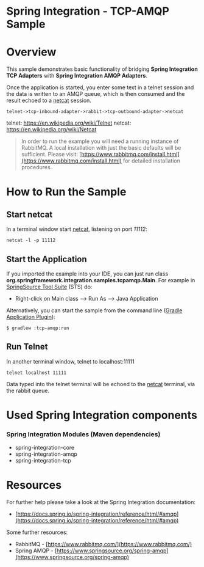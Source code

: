 Spring Integration - TCP-AMQP Sample
====================================

# Overview

This sample demonstrates basic functionality of bridging **Spring Integration TCP Adapters** with **Spring Integration AMQP Adapters**.

Once the application is started, you enter some text in a telnet session and the data is written to an AMQP queue, which is then consumed and the result echoed to a [netcat][] session.

    telnet->tcp-inbound-adapter->rabbit->tcp-outbound-adapter->netcat

telnet: https://en.wikipedia.org/wiki/Telnet
netcat: https://en.wikipedia.org/wiki/Netcat

> In order to run the example you will need a running  instance of RabbitMQ. A local installation with just the basic defaults will be sufficient. Please visit: [https://www.rabbitmq.com/install.html](https://www.rabbitmq.com/install.html) for detailed installation procedures.

# How to Run the Sample

## Start netcat

In a terminal window start [netcat][], listening on port *11112*:

    netcat -l -p 11112

## Start the Application

If you imported the example into your IDE, you can just run class **org.springframework.integration.samples.tcpamqp.Main**. For example in [SpringSource Tool Suite](https://www.springsource.com/developer/sts) (STS) do:

* Right-click on Main class --> Run As --> Java Application

Alternatively, you can start the sample from the command line 
([Gradle Application Plugin](https://www.gradle.org/docs/current/userguide/application_plugin.html)):

    $ gradlew :tcp-amqp:run

## Run Telnet

In another terminal window, telnet to localhost:11111

    telnet localhost 11111

Data typed into the telnet terminal will be echoed to the [netcat][] terminal, via the rabbit queue.

# Used Spring Integration components

### Spring Integration Modules (Maven dependencies)

* spring-integration-core
* spring-integration-amqp
* spring-integration-tcp

# Resources

For further help please take a look at the Spring Integration documentation:

* [https://docs.spring.io/spring-integration/reference/html/#amqp](https://docs.spring.io/spring-integration/reference/html/#amqp)

Some further resources:

* RabbitMQ -  [https://www.rabbitmq.com/](https://www.rabbitmq.com/)
* Spring AMQP - [https://www.springsource.org/spring-amqp](https://www.springsource.org/spring-amqp)

[netcat]: https://en.wikipedia.org/wiki/Netcat
